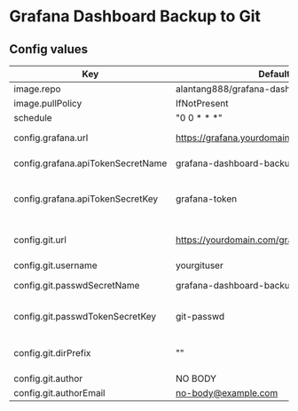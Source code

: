 # Grafana Dashboard Backup to Git

## Config values
| Key                               | Default                                      | Description                                                                                         |
|-----------------------------------|----------------------------------------------|-----------------------------------------------------------------------------------------------------|
| image.repo                        | alantang888/grafana-dashboard-backup         | Docker image repo                                                                                   |
| image.pullPolicy                  | IfNotPresent                                 | K8S image pull policy                                                                               |
| schedule                          | "0 0 * * *"                                  | Schedule for this cronjob run                                                                       |
| config.grafana.url                | https://grafana.yourdomain.com               | Grafana URL. You should override this                                                               |
| config.grafana.apiTokenSecretName | grafana-dashboard-backup                     | Secret name, which contain Grafana API token                                                        |
| config.grafana.apiTokenSecretKey  | grafana-token                                | Secret key, which contain Grafana API token on `config.grafana.apiTokenSecretName` secret           |
| config.git.url                    | https://yourdomain.com/grafana_dashboard.git | Git URL. Current only support HTTP. Not SSH (Just lazy to set SSH keys...)                          |
| config.git.username               | yourgituser                                  | Git basic HTTP auth username                                                                        |
| config.git.passwdSecretName       | grafana-dashboard-backup                     | Secret name, which contain Git basic HTTP auth password                                             |
| config.git.passwdTokenSecretKey   | git-passwd                                   | Secret key, which contain Git basic HTTP auth password on `git.passwdSecretName` secret             |
| config.git.dirPrefix              | ""                                           | Directory prefix on git repo. If set, this create create a directory between Git repo root and uid. |
| config.git.author                 | NO BODY                                      | Author for git commit                                                                               |
| config.git.authorEmail            | no-body@example.com                          | Author email for git commit                                                                         |

